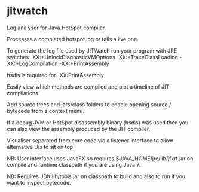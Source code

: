 jitwatch
========

Log analyser for Java HotSpot compiler.

Processes a completed hotspot.log or tails a live one.

To generate the log file used by JITWatch run your program with JRE switches
-XX:+UnlockDiagnosticVMOptions -XX:+TraceClassLoading -XX:+LogCompilation -XX:+PrintAssembly 

hsdis is required for -XX:PrintAssembly

Easily view which methods are compiled and plot a timeline of JIT compilations.

Add source trees and jars/class folders to enable opening source / bytecode from a context menu.

If a debug JVM or HotSpot disassembly binary (hsdis) was used then you can also view the assembly produced by the JIT compiler.

Visualiser separated from core code via a listener interface to allow alternative UIs to sit on top.

NB: User interface uses JavaFX so requires $JAVA_HOME/jre/lib/jfxrt.jar on compile and runtime classpath if you are using Java 7.

NB: Requires JDK lib/tools.jar on classpath to build and also to run if you want to inspect bytecode.
